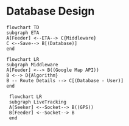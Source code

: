 # Database Design
```mermaid
flowchart TD
subgraph ETA
A[Feeder] <--ETA--> C{Middleware}
C <--Save--> B[(Database)]
end
```

```mermaid
flowchart LR
subgraph Middleware
A[Feeder] <--> B((Google Map API))
B <--> D{Algorithm}
B -- Route Details --> C[(Database - User)]
end
```
```mermaid
 flowchart LR
 subgraph LiveTracking
 A[Seeker] <--Socket--> B((GPS))
 B[Feeder] <--Socket--> B
 end
```
<!--stackedit_data:
eyJoaXN0b3J5IjpbLTU1MjIyMTc3Nyw1NDE4NTc4MTAsLTE1Mz
k2ODAyNzIsMTY2MzA1ODQyMCwxNzI2NzA5NzY3XX0=
-->